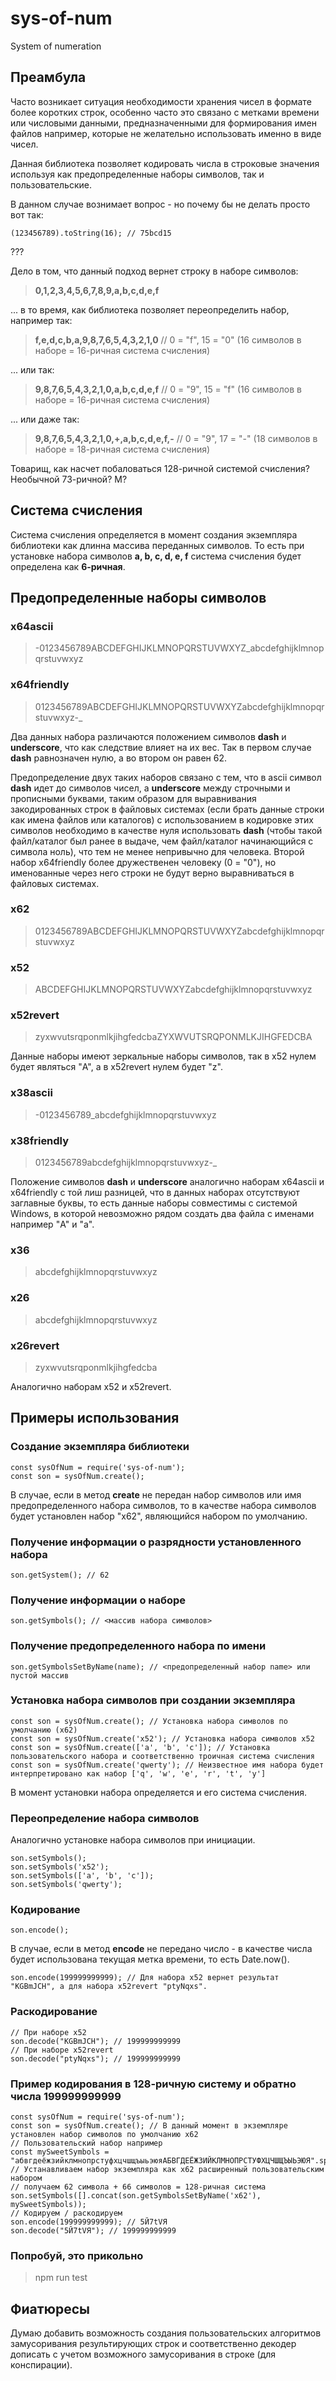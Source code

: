 # sys-of-num
System of numeration

## Преамбула
Часто возникает ситуация необходимости хранения чисел в формате более коротких строк, особенно часто это связано с метками времени или числовыми данными, предназначенными для формирования имен файлов например, которые не желательно использовать именно в виде чисел.

Данная библиотека позволяет кодировать числа в строковые значения используя как предопределенные наборы символов, так и пользовательские.

В данном случае вознимает вопрос - но почему бы не делать просто вот так:

```
(123456789).toString(16); // 75bcd15
```

???

Дело в том, что данный подход вернет строку в наборе символов:

> **0,1,2,3,4,5,6,7,8,9,a,b,c,d,e,f**

... в то время, как библиотека позволяет переопределить набор, например так:

> **f,e,d,c,b,a,9,8,7,6,5,4,3,2,1,0** // 0 = "f", 15 = "0" (16 символов в наборе = 16-ричная система счисления)

... или так:

> **9,8,7,6,5,4,3,2,1,0,a,b,c,d,e,f** // 0 = "9", 15 = "f" (16 символов в наборе = 16-ричная система счисления)

... или даже так:

> **9,8,7,6,5,4,3,2,1,0,+,a,b,c,d,e,f,-** // 0 = "9", 17 = "-" (18 символов в наборе = 18-ричная система счисления)

Товарищ, как насчет побаловаться 128-ричной системой счисления? Необычной 73-ричной? М?

## Система счисления

Система счисления определяется в момент создания экземпляра библиотеки как длинна массива переданных символов. То есть при установке набора символов **a, b, c, d, e, f** система счисления будет определена как **6-ричная**.

## Предопределенные наборы символов

### x64ascii

> -0123456789ABCDEFGHIJKLMNOPQRSTUVWXYZ_abcdefghijklmnopqrstuvwxyz

### x64friendly

> 0123456789ABCDEFGHIJKLMNOPQRSTUVWXYZabcdefghijklmnopqrstuvwxyz-_

Два данных набора различаются положением символов **dash** и **underscore**, что как следствие влияет на их вес. Так в первом случае **dash** равнозначен нулю, а во втором он равен 62.

Предопределение двух таких наборов связано с тем, что в ascii символ **dash** идет до символов чисел, а **underscore** между строчными и прописными буквами, таким образом для выравнивания закодированных строк в файловых системах (если брать данные строки как имена файлов или каталогов) с использованием в кодировке этих символов необходимо в качестве нуля использовать **dash** (чтобы такой файл/каталог был ранее в выдаче, чем файл/каталог начинающийся с символа ноль), что тем не менее непривычно для человека. Второй набор x64friendly более дружественен человеку (0 = "0"), но именованные через него строки не будут верно выравниваться в файловых системах.

### x62

> 0123456789ABCDEFGHIJKLMNOPQRSTUVWXYZabcdefghijklmnopqrstuvwxyz

### x52

> ABCDEFGHIJKLMNOPQRSTUVWXYZabcdefghijklmnopqrstuvwxyz

### x52revert

> zyxwvutsrqponmlkjihgfedcbaZYXWVUTSRQPONMLKJIHGFEDCBA

Данные наборы имеют зеркальные наборы символов, так в x52 нулем будет являться "A", а в x52revert нулем будет "z".

### x38ascii

> -0123456789_abcdefghijklmnopqrstuvwxyz

### x38friendly

> 0123456789abcdefghijklmnopqrstuvwxyz-_

Положение символов **dash** и **underscore** аналогично наборам x64ascii и x64friendly c той лиш разницей, что в данных наборах отсутствуют заглавные буквы, то есть данные наборы совместимы с системой Windows, в которой невозможно рядом создать два файла с именами например "A" и "a".

### x36

> abcdefghijklmnopqrstuvwxyz

### x26

> abcdefghijklmnopqrstuvwxyz

### x26revert

> zyxwvutsrqponmlkjihgfedcba

Аналогично наборам x52 и x52revert.

## Примеры использования

### Создание экземпляра библиотеки

```
const sysOfNum = require('sys-of-num');
const son = sysOfNum.create();
```

В случае, если в метод **create** не передан набор символов или имя предопределенного набора символов, то в качестве набора символов будет установлен набор "x62", являющийся набором по умолчанию.

### Получение информации о разрядности установленного набора

```
son.getSystem(); // 62
```

### Получение информации о наборе

```
son.getSymbols(); // <массив набора символов>
```

### Получение предопределенного набора по имени

```
son.getSymbolsSetByName(name); // <предопределенный набор name> или пустой массив
```

### Установка набора символов при создании экземпляра

```
const son = sysOfNum.create(); // Установка набора символов по умолчанию (х62)
const son = sysOfNum.create('x52'); // Установка набора символов x52
const son = sysOfNum.create(['a', 'b', 'c']); // Установка пользовательского набора и соответственно троичная система счисления
const son = sysOfNum.create('qwerty'); // Неизвестное имя набора будет интерпретировано как набор ['q', 'w', 'e', 'r', 't', 'y']
```

В момент установки набора определяется и его система счисления.

### Переопределение набора символов

Аналогично установке набора символов при инициации.

```
son.setSymbols();
son.setSymbols('x52');
son.setSymbols(['a', 'b', 'c']);
son.setSymbols('qwerty');
```

### Кодирование

```
son.encode();
```

В случае, если в метод **encode** не передано число - в качестве числа будет использована текущая метка времени, то есть Date.now().

```
son.encode(199999999999); // Для набора x52 вернет результат "KGBmJCH", а для набора x52revert "ptyNqxs".
```

### Раскодирование

```
// При наборе x52
son.decode("KGBmJCH"); // 199999999999
// При наборе x52revert
son.decode("ptyNqxs"); // 199999999999
```

### Пример кодирования в 128-ричную систему и обратно числа 199999999999

```
const sysOfNum = require('sys-of-num');
const son = sysOfNum.create(); // В данный момент в экземпляре установлен набор символов по умолчанию x62
// Пользовательский набор например
const mySweetSymbols = "абвгдеёжзийклмнопрстуфхцчшщъыьэюяАБВГДЕЁЖЗИЙКЛМНОПРСТУФХЦЧШЩЪЫЬЭЮЯ".split('');
// Устанавливаем набор экземпляра как x62 расширенный пользовательским набором
// получаем 62 символа + 66 символов = 128-ричная система
son.setSymbols([].concat(son.getSymbolsSetByName('x62'), mySweetSymbols));
// Кодируем / раскодируем
son.encode(199999999999); // 5Й7tVЯ
son.decode("5Й7tVЯ"); // 199999999999
```

### Попробуй, это прикольно

> npm run test

## Фиатюресы

Думаю добавить возможность создания пользовательских алгоритмов замусоривания результирующих строк и соответственно декодер дописать с учетом возможного замусоривания в строке (для конспирации).
